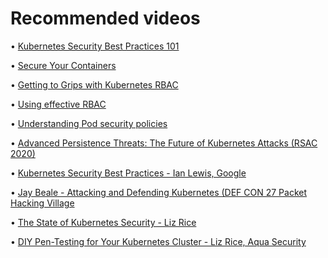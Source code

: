 # Recommended videos 

• [Kubernetes Security Best Practices 101](https://www.youtube.com/watch?v=wqsUfvRyYpw)

•	[Secure Your Containers](https://www.youtube.com/watch?v=iXz4i2EbB4M)

•	[Getting to Grips with Kubernetes RBAC](https://www.youtube.com/watch?v=4HMRFcg6nEY)

•	[Using effective RBAC ](https://www.youtube.com/watch?v=Nw1ymxcLIDI)

•	[Understanding Pod security policies](https://www.youtube.com/watch?v=LYwD2MVyaIw)

•	[Advanced Persistence Threats: The Future of Kubernetes Attacks (RSAC 2020)](https://www.youtube.com/watch?v=CH7S5rE3j8w)

•	[Kubernetes Security Best Practices - Ian Lewis, Google](https://www.youtube.com/watch?v=wqsUfvRyYpw)

•	[Jay Beale - Attacking and Defending Kubernetes (DEF CON 27 Packet Hacking Village](https://www.youtube.com/watch?v=2fmAuR3rnBo)

•	[The State of Kubernetes Security - Liz Rice](https://www.youtube.com/watch?v=_l56oUxHSio)

•	[DIY Pen-Testing for Your Kubernetes Cluster - Liz Rice, Aqua Security](https://www.youtube.com/watch?v=fVqCAUJiIn0)


